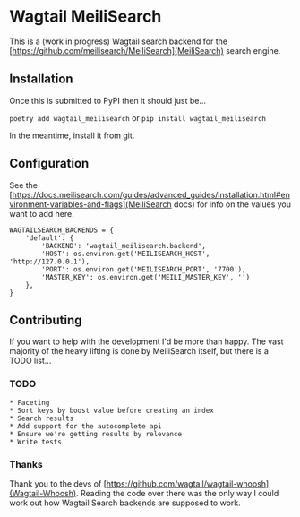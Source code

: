 # Wagtail MeiliSearch

This is a (work in progress) Wagtail search backend for the [https://github.com/meilisearch/MeiliSearch](MeiliSearch) search engine.


## Installation

Once this is submitted to PyPI then it should just be...

`poetry add wagtail_meilisearch` or `pip install wagtail_meilisearch`

In the meantime, install it from git.

## Configuration

See the [https://docs.meilisearch.com/guides/advanced_guides/installation.html#environment-variables-and-flags](MeiliSearch docs) for info on the values you want to add here.

```
WAGTAILSEARCH_BACKENDS = {
    'default': {
        'BACKEND': 'wagtail_meilisearch.backend',
        'HOST': os.environ.get('MEILISEARCH_HOST', 'http://127.0.0.1'),
        'PORT': os.environ.get('MEILISEARCH_PORT', '7700'),
        'MASTER_KEY': os.environ.get('MEILI_MASTER_KEY', '')
    },
}
```

## Contributing

If you want to help with the development I'd be more than happy. The vast majority of the heavy lifting is done by MeiliSearch itself, but there is a TODO list...


### TODO

    * Faceting
    * Sort keys by boost value before creating an index
    * Search results
    * Add support for the autocomplete api
    * Ensure we're getting results by relevance
    * Write tests

### Thanks

Thank you to the devs of [https://github.com/wagtail/wagtail-whoosh](Wagtail-Whoosh). Reading the code over there was the only way I could work out how Wagtail Search backends are supposed to work.
